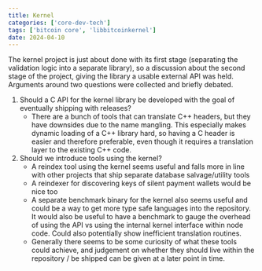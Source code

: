 ```yaml
---
title: Kernel
categories: ['core-dev-tech']
tags: ['bitcoin core', 'libbitcoinkernel']
date: 2024-04-10
---
```


The kernel project is just about done with its first stage (separating the validation logic into a separate library), so a discussion about the second stage of the project, giving the library a usable external API was held. Arguments around two questions were collected and briefly debated.

1. Should a C API for the kernel library be developed with the goal of eventually shipping with releases?
    - There are a bunch of tools that can translate C++ headers, but they have
    downsides due to the name mangling. This especially makes dynamic loading of
    a C++ library hard, so having a C header is easier and therefore preferable,
    even though it requires a translation layer to the existing C++ code.
2. Should we introduce tools using the kernel?
    - A reindex tool using the kernel seems useful and falls more in line with other projects that ship separate database salvage/utility tools
    - A reindexer for discovering keys of silent payment wallets would be nice too
    - A separate benchmark binary for the kernel also seems useful and could be a way to get more type safe languages into the repository. It would also be useful to have a benchmark to gauge the overhead of using the API vs using the internal kernel interface within node code. Could also potentially show inefficient translation routines.
    - Generally there seems to be some curiosity of what these tools could achieve, and judgement on whether they should live within the repository / be shipped can be given at a later point in time.
